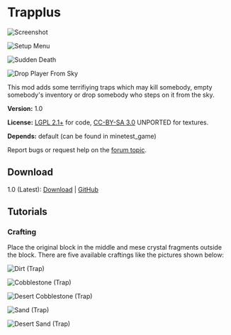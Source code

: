  # Trapplus

![Screenshot](http://i.imgur.com/ZVV5tYq.png)

![Setup Menu](http://i.imgur.com/QS8sUGY.png)

![Sudden Death](http://i.imgur.com/zcL1T4t.png)

![Drop Player From Sky](http://i.imgur.com/fQmRtKS.png)

This mod adds some terrifiying traps which may kill somebody, empty somebody's inventory or drop somebody who steps on it from the sky.

**Version:** 1.0

**License:** [LGPL 2.1+](https://www.gnu.org/licenses/old-licenses/lgpl-2.1.html) for code, [CC-BY-SA 3.0](https://creativecommons.org/licenses/by-sa/3.0/) UNPORTED for textures.

**Depends:** default (can be found in minetest_game)

Report bugs or request help on the [forum topic](https://forum.minetest.net/).

## Download

1.0 (Latest): [Download](https://github.com/ynong123/trapplus/archive/1.0.zip) | [GitHub](https://github.com/ynong123/trapplus/tree/1.0)

## Tutorials

### Crafting

Place the original block in the middle and mese crystal fragments outside the block. There are five available craftings like the pictures shown below:

![Dirt (Trap)](http://i.imgur.com/dPikuCT.png)

![Cobblestone (Trap)](http://i.imgur.com/TNBtnWn.png)

![Desert Cobblestone (Trap)](http://i.imgur.com/IbpTeNP.png)

![Sand (Trap)](http://i.imgur.com/TFY1IJD.png)

![Desert Sand (Trap)](http://i.imgur.com/2ar94md.png)
